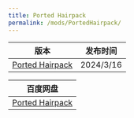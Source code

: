 ```yaml
---
title: Ported Hairpack
permalink: /mods/PortedHairpack/
---
```


| 版本                                                                                     | 发布时间  |
| ---------------------------------------------------------------------------------------- | --------- |
| [Ported Hairpack](https://kdguide-statics.moling.ink/Ported&20Hairpack/imashairpack.zip) | 2024/3/16 |

| 百度网盘                                                                    |
| --------------------------------------------------------------------------- |
| [Ported Hairpack](https://pan.baidu.com/s/1F_cHJ6lNeOomVmWkvz2fYA?pwd=gi4c) |

